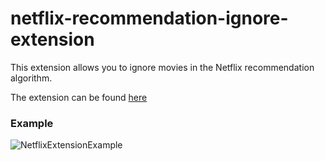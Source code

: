 # netflix-recommendation-ignore-extension
This extension allows you to ignore movies in the Netflix recommendation algorithm.

The extension can be found [here](https://chrome.google.com/webstore/detail/netflix-recommendation-ig/lhbodlkbcgnlchjocncalahgjphmkpbd)

### Example
![NetflixExtensionExample](https://github.com/molotochok/netflix-recommendation-ignore-extension/assets/22146812/bb21ce4d-7131-4cca-afbd-16788c1a719d)
